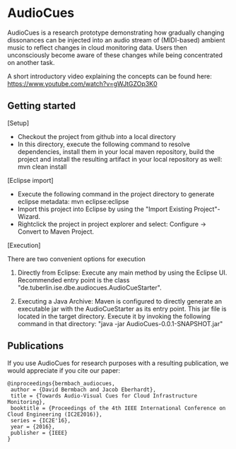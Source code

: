 # AudioCues
AudioCues is a research prototype demonstrating how gradually changing dissonances can be injected into an audio stream of (MIDI-based) ambient music to reflect changes in cloud monitoring data. Users then unconsciously become aware of these changes while being concentrated on another task.

A short introductory video explaining the concepts can be found here: https://www.youtube.com/watch?v=gWJtGZOp3K0

## Getting started

[Setup]
- Checkout the project from github into a local directory
- In this directory, execute the following command to resolve dependencies, install them in your local maven repository, build the project and install the resulting artifact in your local repository as well: mvn clean install

[Eclipse import]
- Execute the following command in the project directory to generate eclipse metadata: mvn eclipse:eclipse
- Import this project into Eclipse by using the "Import Existing Project"-Wizard.
- Rightclick the project in project explorer and select: Configure -> Convert to Maven Project.

[Execution]

There are two convenient options for execution

1. Directly from Eclipse:
Execute any main method by using the Eclipse UI. Recommended entry point is the class "de.tuberlin.ise.dbe.audiocues.AudioCueStarter".

2. Executing a Java Archive:
Maven is configured to directly generate an executable jar with the AudioCueStarter as its entry point.
This jar file is located in the target directory.
Execute it by invoking the following command in that directory: "java -jar AudioCues-0.0.1-SNAPSHOT.jar"

## Publications
If you use AudioCues for research purposes with a resulting publication, we would appreciate if you cite our paper:
```TeX
@inproceedings{bermbach_audiocues,
 author = {David Bermbach and Jacob Eberhardt},
 title = {Towards Audio-Visual Cues for Cloud Infrastructure Monitoring},
 booktitle = {Proceedings of the 4th IEEE International Conference on Cloud Engineering (IC2E2016)},
 series = {IC2E'16},
 year = {2016},
 publisher = {IEEE}
}
```


